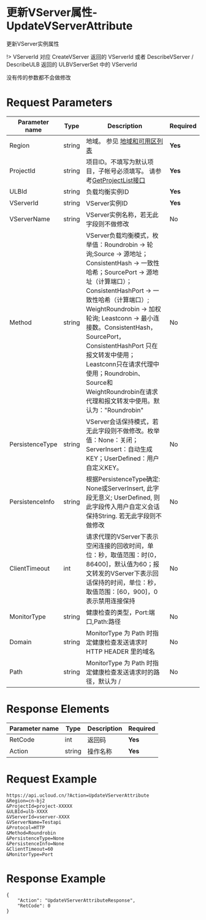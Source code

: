 # 更新VServer属性-UpdateVServerAttribute

更新VServer实例属性

!> VServerId 对应 CreateVServer 返回的 VServerId
或者 DescribeVServer / DescribeULB 返回的 ULBVServerSet 中的 VServerId

没有传的参数都不会做修改

# Request Parameters
|Parameter name|Type|Description|Required|
|---|---|---|---|
|Region|string|地域。 参见 [地域和可用区列表](api/summary/regionlist)|**Yes**|
|ProjectId|string|项目ID。不填写为默认项目，子帐号必须填写。 请参考[GetProjectList接口](api/summary/get_project_list)|**Yes**|
|ULBId|string|负载均衡实例ID|**Yes**|
|VServerId|string|VServer实例ID|**Yes**|
|VServerName|string|VServer实例名称，若无此字段则不做修改|No|
|Method|string|VServer负载均衡模式，枚举值：Roundrobin -> 轮询;Source -> 源地址；ConsistentHash -> 一致性哈希；SourcePort -> 源地址（计算端口）；ConsistentHashPort -> 一致性哈希（计算端口）; WeightRoundrobin -> 加权轮询; Leastconn -> 最小连接数。ConsistentHash，SourcePort，ConsistentHashPort 只在报文转发中使用；Leastconn只在请求代理中使用；Roundrobin、Source和WeightRoundrobin在请求代理和报文转发中使用。默认为："Roundrobin"|No|
|PersistenceType|string|VServer会话保持模式，若无此字段则不做修改。枚举值：None：关闭；ServerInsert：自动生成KEY；UserDefined：用户自定义KEY。|No|
|PersistenceInfo|string|根据PersistenceType确定: None或ServerInsert, 此字段无意义; UserDefined, 则此字段传入用户自定义会话保持String. 若无此字段则不做修改|No|
|ClientTimeout|int|请求代理的VServer下表示空闲连接的回收时间，单位：秒，取值范围：时(0，86400]，默认值为60；报文转发的VServer下表示回话保持的时间，单位：秒，取值范围：[60，900]，0 表示禁用连接保持|No|
|MonitorType|string|健康检查的类型，Port:端口,Path:路径|No|
|Domain|string|MonitorType 为 Path 时指定健康检查发送请求时HTTP HEADER 里的域名|No|
|Path|string|MonitorType 为 Path 时指定健康检查发送请求时的路径，默认为 /|No|

# Response Elements
|Parameter name|Type|Description|Required|
|---|---|---|---|
|RetCode|int|返回码|**Yes**|
|Action|string|操作名称|**Yes**|

# Request Example
```
https://api.ucloud.cn/?Action=UpdateVServerAttribute
&Region=cn-bj2
&ProjectId=project-XXXXX
&ULBId=ulb-XXXX
&VServerId=vserver-XXXX
&VServerName=Testapi
&Protocol=HTTP 
&Method=Roundrobin
&PersistenceType=None
&PersistenceInfo=None
&ClientTimeout=60
&MonitorType=Port
```

# Response Example
```
{
    "Action": "UpdateVServerAttributeResponse", 
    "RetCode": 0
}
```

